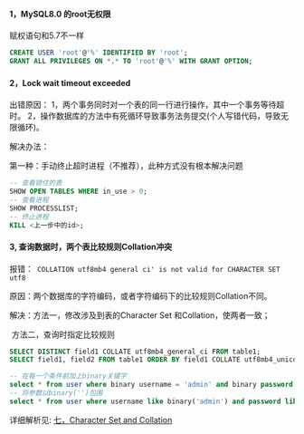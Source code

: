 #### 1，MySQL8.0 的root无权限

赋权语句和5.7不一样

```sql
CREATE USER 'root'@'%' IDENTIFIED BY 'root';
GRANT ALL PRIVILEGES ON *.* TO 'root'@'%' WITH GRANT OPTION;
```

#### 2，Lock wait timeout exceeded

出错原因：
1，两个事务同时对一个表的同一行进行操作，其中一个事务等待超时。
2，操作数据库的方法中有死循环导致事务法务提交(个人写错代码，导致无限循环)。

解决办法：

第一种：手动终止超时进程（不推荐），此种方式没有根本解决问题

```sql
-- 查看锁住的表
SHOW OPEN TABLES WHERE in_use > 0;
-- 查看进程
SHOW PROCESSLIST;
-- 终止进程
KILL <上一步中的id>;
```

#### 3, 查询数据时，两个表比较规则Collation冲突

报错：``` COLLATION utf8mb4 general ci' is not valid for CHARACTER SET utf8```

原因：两个数据库的字符编码，或者字符编码下的比较规则Collation不同。

解决：方法一，修改涉及到表的Character Set 和Collation，使两者一致；

​	  	方法二，查询时指定比较规则

```sql
SELECT DISTINCT field1 COLLATE utf8mb4_general_ci FROM table1;
SELECT field1, field2 FROM table1 ORDER BY field1 COLLATE utf8mb4_unicode_ci;

-- 在每一个条件前加上binary关键字
select * from user where binary username = 'admin' and binary password = 'admin';
-- 将参数以binary('')包围
select * from user where username like binary('admin') and password like binary('admin');
```

详细解析见:  [七，Character Set and Collation](./MySQL学习笔记-2.md)

